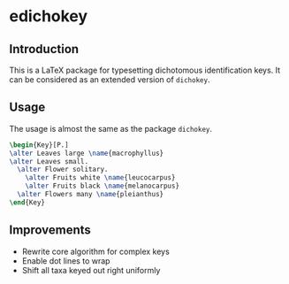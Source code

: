 [//]: # (edichokey/readme.md)
[//]: # (2020.7.14)

# edichokey

## Introduction

This is a LaTeX package for typesetting dichotomous identification keys. It can be considered as an extended version of `dichokey`.

## Usage

The usage is almost the same as the package `dichokey`.

~~~latex
\begin{Key}[P.]
\alter Leaves large \name{macrophyllus}
\alter Leaves small.
  \alter Flower solitary.
    \alter Fruits white \name{leucocarpus}
    \alter Fruits black \name{melanocarpus}
  \alter Flowers many \name{pleianthus}
\end{Key}
~~~

## Improvements

* Rewrite core algorithm for complex keys
* Enable dot lines to wrap
* Shift all taxa keyed out right uniformly
 
